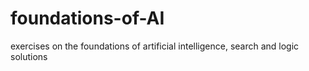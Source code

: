 # foundations-of-AI
exercises on the foundations of artificial intelligence, search and logic solutions
